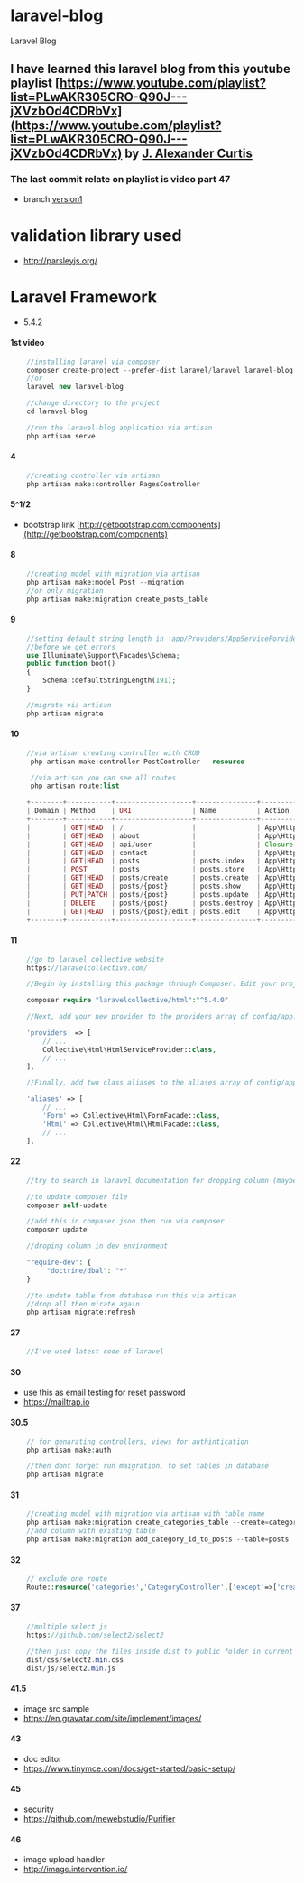# laravel-blog
Laravel Blog 

## I have learned this laravel blog from this youtube playlist [https://www.youtube.com/playlist?list=PLwAKR305CRO-Q90J---jXVzbOd4CDRbVx](https://www.youtube.com/playlist?list=PLwAKR305CRO-Q90J---jXVzbOd4CDRbVx) by [J. Alexander Curtis](https://github.com/jacurtis)

### The last commit relate on playlist is video part 47 
- branch [version1](https://github.com/lloricode/laravel-blog/tree/version1)

# validation library used
- http://parsleyjs.org/

# Laravel Framework
- 5.4.2

#### 1st video
```php
    //installing laravel via composer
    composer create-project --prefer-dist laravel/laravel laravel-blog
    //or
    laravel new laravel-blog

    //change directory to the project
    cd laravel-blog

    //run the laravel-blog application via artisan
    php artisan serve

```
#### 4
```php
    //creating controller via artisan
    php artisan make:controller PagesController

```

#### 5^1/2

- bootstrap link
[http://getbootstrap.com/components](http://getbootstrap.com/components)

#### 8
```php
    //creating model with migration via artisan
    php artisan make:model Post --migration
    //or only migration
    php artisan make:migration create_posts_table
```
#### 9
```php
    //setting default string length in 'app/Providers/AppServicePorvider.php'
    //before we get errors
    use Illuminate\Support\Facades\Schema;
    public function boot()
    {
        Schema::defaultStringLength(191);
    }

    //migrate via artisan
    php artisan migrate
```
#### 10
```php
    //via artisan creating controller with CRUD
     php artisan make:controller PostController --resource

     //via artisan you can see all routes
     php artisan route:list

    +--------+-----------+-------------------+---------------+-------------------------------------------------+--------------+
    | Domain | Method    | URI               | Name          | Action                                          | Middleware   |
    +--------+-----------+-------------------+---------------+-------------------------------------------------+--------------+
    |        | GET|HEAD  | /                 |               | App\Http\Controllers\PagesController@getIndex   | web          |
    |        | GET|HEAD  | about             |               | App\Http\Controllers\PagesController@getAbout   | web          |
    |        | GET|HEAD  | api/user          |               | Closure                                         | api,auth:api |
    |        | GET|HEAD  | contact           |               | App\Http\Controllers\PagesController@getContact | web          |
    |        | GET|HEAD  | posts             | posts.index   | App\Http\Controllers\PostController@index       | web          |
    |        | POST      | posts             | posts.store   | App\Http\Controllers\PostController@store       | web          |
    |        | GET|HEAD  | posts/create      | posts.create  | App\Http\Controllers\PostController@create      | web          |
    |        | GET|HEAD  | posts/{post}      | posts.show    | App\Http\Controllers\PostController@show        | web          |
    |        | PUT|PATCH | posts/{post}      | posts.update  | App\Http\Controllers\PostController@update      | web          |
    |        | DELETE    | posts/{post}      | posts.destroy | App\Http\Controllers\PostController@destroy     | web          |
    |        | GET|HEAD  | posts/{post}/edit | posts.edit    | App\Http\Controllers\PostController@edit        | web          |
    +--------+-----------+-------------------+---------------+-------------------------------------------------+--------------+
```

#### 11
```php
    //go to laravel collective website
    https://laravelcollective.com/

    //Begin by installing this package through Composer. Edit your project's composer.json file to require laravelcollective/html.

    composer require "laravelcollective/html":"^5.4.0"

    //Next, add your new provider to the providers array of config/app.php:

    'providers' => [
        // ...
        Collective\Html\HtmlServiceProvider::class,
        // ...
    ],

    //Finally, add two class aliases to the aliases array of config/app.php:

    'aliases' => [
        // ...
        'Form' => Collective\Html\FormFacade::class,
        'Html' => Collective\Html\HtmlFacade::class,
        // ...
    ],
```
#### 22
```php
    //try to search in laravel documentation for dropping column (maybe online doc updated)

    //to update composer file
    composer self-update

    //add this in compaser.json then run via composer
    composer update

    //droping column in dev environment

    "require-dev": {
         "doctrine/dbal": "*"
    }

    //to update table from database run this via artisan
    //drop all then mirate again
    php artisan migrate:refresh

```
#### 27
```php
    //I've used latest code of laravel
```

#### 30
-   use this as email testing for reset password
-   https://mailtrap.io

#### 30.5
```php
    // for genarating controllers, views for authintication
    php artisan make:auth

    //then dont forget run maigration, to set tables in database
    php artisan migrate
```

#### 31
```php
    //creating model with migration via artisan with table name
    php artisan make:migration create_categories_table --create=categories
    //add column with existing table
    php artisan make:migration add_category_id_to_posts --table=posts
```
#### 32
```php
    // exclude one route
    Route::resource('categories','CategoryController',['except'=>['create']]);
```

#### 37
```php
    //multiple select js
    https://github.com/select2/select2

    //then just copy the files inside dist to public folder in current app
    dist/css/select2.min.css
    dist/js/select2.min.js
```

#### 41.5
- image src sample
- https://en.gravatar.com/site/implement/images/

#### 43
- doc editor
- https://www.tinymce.com/docs/get-started/basic-setup/

#### 45
- security
- https://github.com/mewebstudio/Purifier

#### 46
- image upload handler
- http://image.intervention.io/
